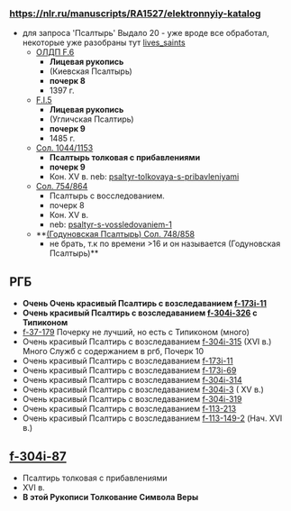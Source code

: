 ### https://nlr.ru/manuscripts/RA1527/elektronnyiy-katalog

- для запроса 'Псалтырь' Выдало 20 - уже вроде все обработал, некоторые уже разобраны тут [lives_saints][lives_saints]
    - [ОЛДП F.6](https://nlr.ru/manuscripts/RA1527/elektronnyiy-katalog?ab=44E98E44-F6A7-43BB-BD45-C56BC603E93D)
        - **Лицевая рукопись**
        - (Киевская Псалтырь)
        - **почерк 8**
        - 1397 г.
    - [F.I.5](https://nlr.ru/manuscripts/RA1527/elektronnyiy-katalog?ab=4D47373D-837D-41A0-9C42-CC051E205AB8)
        - **Лицевая рукопись**
        - (Угличская Псалтирь)
        - **почерк 9**
        - 1485 г.
    - [Сол. 1044/1153](https://nlr.ru/manuscripts/RA1527/elektronnyiy-katalog?ab=A05EC697-47ED-4CCF-BC2C-5B8025CC8127)
        - **Псалтырь толковая с прибавлениями**
        - **почерк 9**
        - Кон. XV в.
          neb: [psaltyr-tolkovaya-s-pribavleniyami](https://kp.rusneb.ru/item/material/psaltyr-tolkovaya-s-pribavleniyami)
    - [Сол. 754/864](https://nlr.ru/manuscripts/RA1527/elektronnyiy-katalog?ab=2EADD685-EB71-40C5-BDEC-7E9DC9B7EFCE)
        - Псалтырь с восследованием.
        - почерк 8
        - Кон. XV в.
        - neb: [psaltyr-s-vossledovaniem-1](https://kp.rusneb.ru/item/material/psaltyr-s-vossledovaniem-1)
    - **[(Годуновская Псалтырь) Сол. 748/858](https://nlr.ru/manuscripts/RA1527/elektronnyiy-katalog?ab=0C225BB7-AF7C-4551-91B7-B4FC634BE51A)
        - не брать, т.к по времени >16 и он называется (Годуновская Псалтырь)**

## РГБ

- **Очень Очень красивый Псалтирь с возследаванием [f-173i-11](https://lib-fond.ru/lib-rgb/173-i/f-173i-11)**
- **Очень красивый Псалтирь с возследаванием [f-304i-326](https://lib-fond.ru/lib-rgb/304-i/f-304i-326) с Типиконом**
- [f-37-179](https://lib-fond.ru/lib-rgb/37/f-37-179) Почерку не лучший, но есть с Типиконом (много)
- Очень красивый Псалтирь с возследаванием [f-304i-315](https://lib-fond.ru/lib-rgb/304-i/f-304i-315) (XVI в.) Много
  Служб с содержанием в ргб, Почерк 10
- Очень красивый Псалтирь с возследаванием [f-173i-11](https://lib-fond.ru/lib-rgb/173-i/f-173i-11)
- Очень красивый Псалтирь с возследаванием [f-173i-69](https://lib-fond.ru/lib-rgb/173-i/f-173i-69)
- Очень красивый Псалтирь с возследаванием [f-304i-314](https://lib-fond.ru/lib-rgb/304-i/f-304i-314)
- Очень красивый Псалтирь с возследаванием [f-304i-3](https://lib-fond.ru/lib-rgb/304-i/f-304i-3) ( XV в.)
- Очень красивый Псалтирь с возследаванием [f-304i-319](https://lib-fond.ru/lib-rgb/304-i/f-304i-319)
- Очень красивый Псалтирь с возследаванием [f-113-213](https://lib-fond.ru/lib-rgb/113/f-113-213)
- Очень красивый Псалтирь с возследаванием [f-113-149-2](https://lib-fond.ru/lib-rgb/113/f-113-149-2) (Нач. XVI в.)

## [f-304i-87](https://lib-fond.ru/lib-rgb/304-i/f-304i-87)

- Псалтирь толковая с прибавлениями
- XVI в.
- **В этой Рукописи Толкование Символа Веры**

[lives_saints]: ../lives_saints/Жития_Святых.md